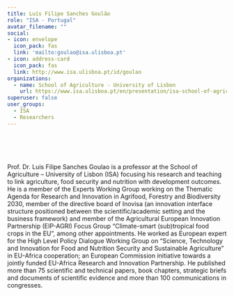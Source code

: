 ```yaml
---
title: Luís Filipe Sanches Goulão
role: "ISA - Portugal" 
avatar_filename: ""
social:
- icon: envelope
  icon_pack: fas
  link: 'mailto:goulao@isa.ulisboa.pt'
- icon: address-card
  icon_pack: fas
  link: http://www.isa.ulisboa.pt/id/goulao
organizations:
  - name: School of Agriculture - University of Lisbon
    url: https://www.isa.ulisboa.pt/en/presentation/isa-school-of-agriculture
superuser: false
user_groups:
  - ISA
  - Researchers
---
```

<br />
<br />
<br />
<br />
Prof. Dr. Luis Filipe Sanches Goulao is a professor at the School of Agriculture – University of Lisbon (ISA) focusing his research and teaching to link agriculture, food security and nutrition with development outcomes. He is a member of the Experts Working Group working on the Thematic Agenda for Research and Innovation in Agrifood, Forestry and Biodiversity 2030, member of the directive board of Inovisa (an innovation interface structure positioned between the scientific/academic setting and the business framework) and member of the Agricultural European Innovation Partnership (EIP-AGRI) Focus Group “Climate-smart (sub)tropical food crops in the EU”, among other appointments. He worked as European expert for the High Level Policy Dialogue Working Group on “Science, Technology and Innovation for Food and Nutrition Security and Sustainable Agriculture” in EU-Africa cooperation; an European Commission initiative towards a jointly funded EU-Africa Research and Innovation Partnership. He published more than 75 scientific and technical papers, book chapters, strategic briefs and documents of scientific evidence and more than 100 communications in congresses.
